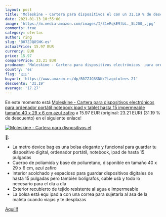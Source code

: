 ```yaml
---
layout: post
title: 'Moleskine - Cartera para dispositivos el con un 31.19 % de descuento'
date: 2021-01-13 10:55:00
image: 'https://m.media-amazon.com/images/I/31eRqkE9fbL._SL200_.jpg'
comments: true
category: ofertas
author: ring
slug: 'B07ZJQ8SNK-es'
actualPrice: 15.97 EUR
currency: EUR
price: 15.97
comparePrice: 23.21 EUR
prodname: 'Moleskine - Cartera para dispositivos electrónicos  para ordenador portátil  notebook  ipad y tablet hasta 15    impermeable  tamaño 40 x 29 x 6 cm  azul zafiro'
country: 'es'
flag: '🇪🇸'
buyurl: 'https://www.amazon.es/dp/B07ZJQ8SNK/?tag=tolees-21'
descuento: '31.19'
average: '17.27'
---
```


En este momento está [Moleskine - Cartera para dispositivos electrónicos  para ordenador portátil  notebook  ipad y tablet hasta 15    impermeable  tamaño 40 x 29 x 6 cm  azul zafiro](https://www.amazon.es/dp/B07ZJQ8SNK/?tag=tolees-21) a 15.97 EUR (original: 23.21 EUR) (31.19 %  de descuento) en el siguiente enlace!

[![Moleskine - Cartera para dispositivos el](https://m.media-amazon.com/images/I/31eRqkE9fbL._SL200_.jpg)](https://www.amazon.es/dp/B07ZJQ8SNK/?tag=tolees-21)

🔎:

- La metro device bag es una bolsa elegante y funcional para guardar tu dispositivo digital, ordenador portátil, notebook, ipad de hasta 15 pulgadas
- Cuerpo de poliamida y base de poliuretano, disponible en tamaño 40 x 29 x 6 cm, azul zafiro
- Interior acolchado y espacioso para guardar dispositivos digitales de hasta 15 pulgadas pero también bolígrafos, cable usb y todo lo necesario para el día a día
- Exterior recubierto de tejido resistente al agua e impermeable
- La bolsa está equ ipad a con una correa para sujetarla al asa de la maleta cuando viajas y te desplazas

[Aquí!!!](https://www.amazon.es/dp/B07ZJQ8SNK/?tag=tolees-21)
